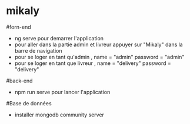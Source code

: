 # mikaly
#forn-end
- ng serve pour demarrer l'application 
- pour aller dans la partie admin et livreur appuyer sur "Mikaly" dans la barre de navigation
- pour se loger en tant qu'admin , name = "admin" password = "admin"
- pour se loger en tant que livreur , name = "delivery" password = "delivery"

#back-end
- npm run serve pour lancer l'application 

#Base de données 
- installer mongodb community server

